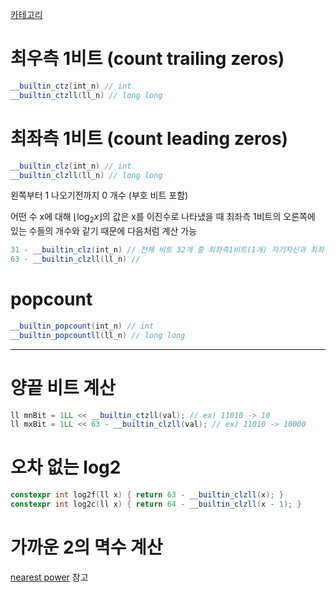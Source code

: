 [카테고리](/README.md)
# 최우측 1비트 (count trailing zeros)
```cpp
__builtin_ctz(int_n) // int
__builtin_ctzll(ll_n) // long long
```
# 최좌측 1비트 (count leading zeros)
```cpp
__builtin_clz(int_n) // int
__builtin_clzll(ll_n) // long long
```
왼쪽부터 1 나오기전까지 0 개수 (부호 비트 포함)

어떤 수 x에 대해 $\lfloor \log_2{x} \rfloor$의 값은 x를 이진수로 나타냈을 때 최좌측 1비트의 오른쪽에 있는 수들의 개수와 같기 때문에 다음처럼 계산 가능
```cpp
31 - __builtin_clz(int_n) // 전체 비트 32개 중 최좌측1비트(1개) 자기자신과 최좌측비트의 좌측에 0의 개수(__builtin_clz(n))를 빼면 최좌측1비트 우측에 있는 수의 개수임
63 - __builtin_clzll(ll_n) // 
```

# popcount
```cpp
__builtin_popcount(int_n) // int
__builtin_popcountll(ll_n) // long long
```
---
# 양끝 비트 계산
```cpp
ll mnBit = 1LL << __builtin_ctzll(val); // ex) 11010 -> 10
ll mxBit = 1LL << 63 - __builtin_clzll(val); // ex) 11010 -> 10000
```
# 오차 없는 log2
```cpp
constexpr int log2f(ll x) { return 63 - __builtin_clzll(x); }
constexpr int log2c(ll x) { return 64 - __builtin_clzll(x - 1); }
```
# 가까운 2의 멱수 계산
[nearest power](/utils/Nearest%20Power2.md) 참고   